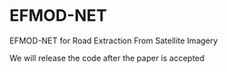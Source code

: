# EFMOD-NET
EFMOD-NET for Road Extraction From Satellite Imagery

We will release the code after the paper is accepted
